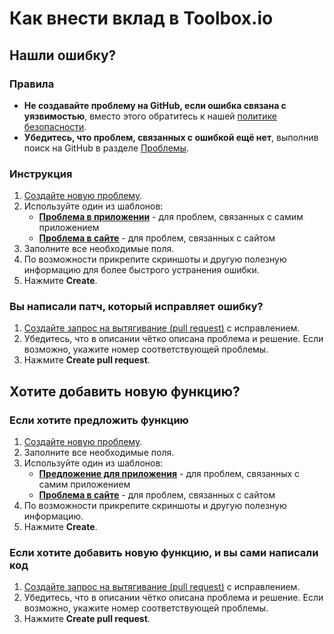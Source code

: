 # Как внести вклад в Toolbox.io

## **Нашли ошибку?**
### Правила
- **Не создавайте проблему на GitHub, если ошибка связана с уязвимостью**, вместо этого обратитесь к нашей [политике безопасности](SECURITY.md).
- **Убедитесь, что проблем, связанных с ошибкой ещё нет**, выполнив поиск на GitHub в разделе [Проблемы](https://github.com/denis0001-dev/Toolbox-io/issues).
### Инструкция
1. [Создайте новую проблему](https://github.com/denis0001-dev/Toolbox-io/issues/new/choose).
2. Используйте один из шаблонов:
   - [**Проблема в приложении**](https://github.com/denis0001-dev/Toolbox-io/issues/new?template=проблема-в-приложении.yaml) - для проблем, связанных с самим приложением
   - [**Проблема в сайте**](https://github.com/denis0001-dev/Toolbox-io/issues/new?template=проблема-в-сайте.yaml) - для проблем, связанных с сайтом
3. Заполните все необходимые поля.
4. По возможности прикрепите скриншоты и другую полезную информацию для более быстрого устранения ошибки.
5. Нажмите **Create**.

### **Вы написали патч, который исправляет ошибку?**
1. [Создайте запрос на вытягивание (pull request)](https://github.com/denis0001-dev/Toolbox-io/compare) с исправлением.
2. Убедитесь, что в описании чётко описана проблема и решение. Если возможно, укажите номер соответствующей проблемы.
3. Нажмите **Create pull request**.

## **Хотите добавить новую функцию?**
### Если хотите предложить функцию
1. [Создайте новую проблему](https://github.com/denis0001-dev/Toolbox-io/issues/new/choose).
2. Заполните все необходимые поля.
3. Используйте один из шаблонов:
   - [**Предложение для приложения**](https://github.com/denis0001-dev/Toolbox-io/issues/new?template=предложение-для-приложения.yaml) - для проблем, связанных с самим приложением
   - [**Проблема в сайте**](https://github.com/denis0001-dev/Toolbox-io/issues/new?template=предложение-для-сайта.yaml) - для проблем, связанных с сайтом
4. По возможности прикрепите скриншоты и другую полезную информацию.
5. Нажмите **Create**.
### Если хотите добавить новую функцию, и вы сами написали код
1. [Создайте запрос на вытягивание (pull request)](https://github.com/denis0001-dev/Toolbox-io/compare) с исправлением.
2. Убедитесь, что в описании чётко описана проблема и решение. Если возможно, укажите номер соответствующей проблемы.
3. Нажмите **Create pull request**.
